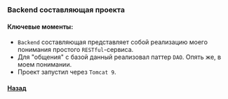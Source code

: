 ### Backend составляющая проекта

#### Ключевые моменты:
* `Backend` составляющая представляет собой реализацию моего понимания простого `RESTful`-сервиса.
* Для "общения" с базой данный реализовал паттер `DAO`. Опять же, в моем понимании.
* Проект запустил через `Tomcat 9`.

#### [Назад](../README.md)